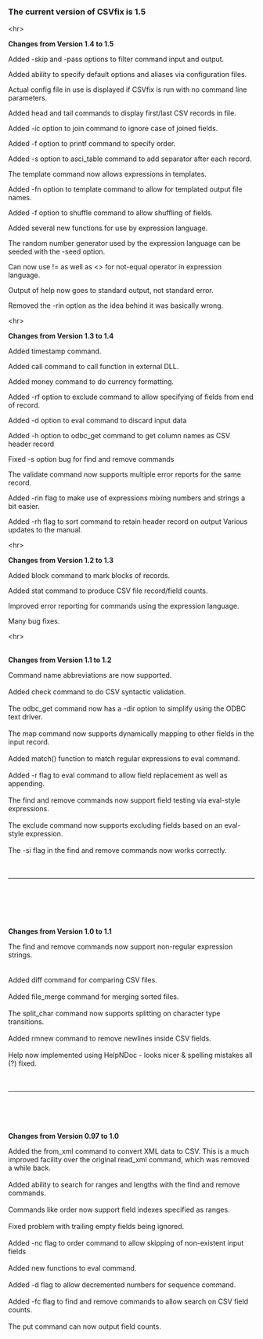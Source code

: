 <h3>The current version of CSVfix is 1.5 </h3>


&lt;hr&gt;


<b>
Changes from Version 1.4 to 1.5<br>
</b>

Added  -skip and -pass options to filter command input and output.

Added ability to specify default options and aliases via configuration files.

Actual config file in use is displayed if CSVfix is run with no command line parameters.

Added head and tail commands to display first/last CSV records in file.

Added -ic option to join command to ignore case of joined fields.

Added -f option to printf command to specify order.

Added -s option to asci\_table command to add separator after each record.

The template command now allows expressions in templates.

Added -fn option to template command to allow for templated output file names.

Added -f option to shuffle command to allow shuffling of fields.

Added several new functions for use by expression language.

The random number generator used by the expression language can be seeded with the -seed option.

Can now use != as well as <> for not-equal operator in expression language.

Output of help now goes to standard output, not standard error.

Removed the -rin option as the idea behind it was basically wrong.


&lt;hr&gt;



<b>
Changes from Version 1.3 to 1.4<br>
</b>

Added timestamp command.

Added call command to call function in external DLL.

Added money command to do currency formatting.

Added -rf option to exclude command to allow specifying of fields from end of record.

Added -d option to eval command to discard input data

Added -h option to odbc\_get command to get column names as CSV header record

Fixed -s option bug for find and remove commands

The validate command now supports multiple error reports for the same record.

Added -rin flag  to make use of expressions mixing numbers and strings a bit easier.

Added -rh flag to sort command to retain header record on output
Various updates to the manual.


&lt;hr&gt;



<b>
Changes from Version 1.2 to 1.3<br>
</b>

Added block command to mark blocks of records.

Added stat command to produce CSV file record/field counts.

Improved error reporting for commands using the expression language.

Many bug fixes.


&lt;hr&gt;


<br><b>
Changes from Version 1.1 to 1.2<br>
</b>

Command name abbreviations are now supported.<br>
<br>
Added check command to do CSV syntactic validation.<br>
<br>
The odbc_get command now has a -dir option to simplify using the ODBC text driver.<br>
<br>
The map command now supports dynamically mapping to other fields in the input record.<br>
<br>
Added match() function to match regular expressions to eval command.<br>
<br>
Added -r flag to eval command to allow field replacement as well as appending.<br>
<br>
The find and remove commands now support field testing via eval-style expressions.<br>
<br>
The exclude command now supports excluding fields based on an eval-style expression.<br>
<br>
The -si flag in the find and remove commands now works correctly.<br>
<br>
<br>
<hr><br>
<br>
<br>
<br><br>
<b>
Changes from Version 1.0 to 1.1<br>
</b>

The find and remove commands now support non-regular expression strings.<br>
<br>
<br>
Added diff command for comparing CSV files.<br>
<br>
Added file_merge command for merging sorted files.<br>
<br>
The split_char command now supports splitting on character type transitions.<br>
<br>
Added rmnew command to remove newlines inside CSV fields.<br>
<br>
Help now implemented using HelpNDoc - looks nicer & spelling mistakes all (?) fixed.<br>
<br>
<br>
<hr><br>
<br>
<br>
<br>
<b>
Changes from Version 0.97 to 1.0<br>
</b>


Added the from_xml command to convert XML data to CSV. This is a much improved facility over the original read_xml command, which was removed a while back.<br>
<br>
Added ability to search for ranges and lengths with the find and remove commands.<br>
<br>
Commands like order now support field indexes specified as ranges.<br>
<br>
Fixed problem with trailing empty fields being ignored.<br>
<br>
Added -nc flag to order command to allow skipping of non-existent input fields<br>
<br>
Added new functions to eval command.<br>
<br>
Added -d flag to allow decremented numbers for sequence command.<br>
<br>
Added -fc flag to find and remove commands to allow search on CSV field counts.<br>
<br>
The put command can now output field counts.